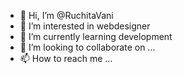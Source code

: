 - 👋 Hi, I’m @RuchitaVani
- 👀 I’m interested in webdesigner
- 🌱 I’m currently learning development 
- 💞️ I’m looking to collaborate on ...
- 📫 How to reach me ...

<!---
RuchitaVani/RuchitaVani is a ✨ special ✨ repository because its `README.md` (this file) appears on your GitHub profile.
You can click the Preview link to take a look at your changes.
--->
